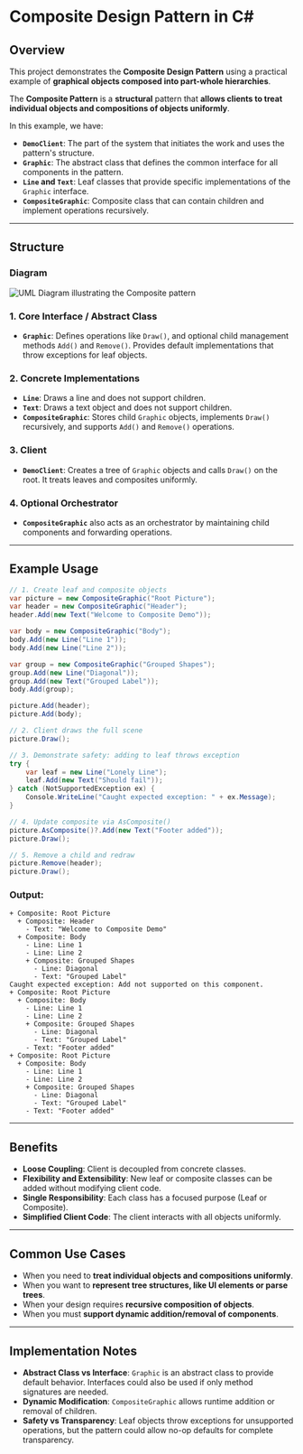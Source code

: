 # Composite Design Pattern in C#

## Overview

This project demonstrates the **Composite Design Pattern** using a practical example of **graphical objects composed into part-whole hierarchies**.

The **Composite Pattern** is a **structural** pattern that **allows clients to treat individual objects and compositions of objects uniformly**.

In this example, we have:

*   **`DemoClient`**: The part of the system that initiates the work and uses the pattern's structure.
*   **`Graphic`**: The abstract class that defines the common interface for all components in the pattern.
*   **`Line` and `Text`**: Leaf classes that provide specific implementations of the `Graphic` interface.
*   **`CompositeGraphic`**: Composite class that can contain children and implement operations recursively.

---

## Structure

### Diagram

![UML Diagram illustrating the Composite pattern](diagram_placeholder.png)

### 1. Core Interface / Abstract Class

*   **`Graphic`**: Defines operations like `Draw()`, and optional child management methods `Add()` and `Remove()`. Provides default implementations that throw exceptions for leaf objects.

### 2. Concrete Implementations

*   **`Line`**: Draws a line and does not support children.
*   **`Text`**: Draws a text object and does not support children.
*   **`CompositeGraphic`**: Stores child `Graphic` objects, implements `Draw()` recursively, and supports `Add()` and `Remove()` operations.

### 3. Client

*   **`DemoClient`**: Creates a tree of `Graphic` objects and calls `Draw()` on the root. It treats leaves and composites uniformly.

### 4. Optional Orchestrator

*   **`CompositeGraphic`** also acts as an orchestrator by maintaining child components and forwarding operations.

---

## Example Usage

```csharp
// 1. Create leaf and composite objects
var picture = new CompositeGraphic("Root Picture");
var header = new CompositeGraphic("Header");
header.Add(new Text("Welcome to Composite Demo"));

var body = new CompositeGraphic("Body");
body.Add(new Line("Line 1"));
body.Add(new Line("Line 2"));

var group = new CompositeGraphic("Grouped Shapes");
group.Add(new Line("Diagonal"));
group.Add(new Text("Grouped Label"));
body.Add(group);

picture.Add(header);
picture.Add(body);

// 2. Client draws the full scene
picture.Draw();

// 3. Demonstrate safety: adding to leaf throws exception
try {
    var leaf = new Line("Lonely Line");
    leaf.Add(new Text("Should fail"));
} catch (NotSupportedException ex) {
    Console.WriteLine("Caught expected exception: " + ex.Message);
}

// 4. Update composite via AsComposite()
picture.AsComposite()?.Add(new Text("Footer added"));
picture.Draw();

// 5. Remove a child and redraw
picture.Remove(header);
picture.Draw();
```

### Output:

```
+ Composite: Root Picture
  + Composite: Header
    - Text: "Welcome to Composite Demo"
  + Composite: Body
    - Line: Line 1
    - Line: Line 2
    + Composite: Grouped Shapes
      - Line: Diagonal
      - Text: "Grouped Label"
Caught expected exception: Add not supported on this component.
+ Composite: Root Picture
  + Composite: Body
    - Line: Line 1
    - Line: Line 2
    + Composite: Grouped Shapes
      - Line: Diagonal
      - Text: "Grouped Label"
    - Text: "Footer added"
+ Composite: Root Picture
  + Composite: Body
    - Line: Line 1
    - Line: Line 2
    + Composite: Grouped Shapes
      - Line: Diagonal
      - Text: "Grouped Label"
    - Text: "Footer added"
```

---

## Benefits

*   **Loose Coupling**: Client is decoupled from concrete classes.
*   **Flexibility and Extensibility**: New leaf or composite classes can be added without modifying client code.
*   **Single Responsibility**: Each class has a focused purpose (Leaf or Composite).
*   **Simplified Client Code**: The client interacts with all objects uniformly.

---

## Common Use Cases

*   When you need to **treat individual objects and compositions uniformly**.
*   When you want to **represent tree structures, like UI elements or parse trees**.
*   When your design requires **recursive composition of objects**.
*   When you must **support dynamic addition/removal of components**.

---

## Implementation Notes

*   **Abstract Class vs Interface**: `Graphic` is an abstract class to provide default behavior. Interfaces could also be used if only method signatures are needed.
*   **Dynamic Modification**: `CompositeGraphic` allows runtime addition or removal of children.
*   **Safety vs Transparency**: Leaf objects throw exceptions for unsupported operations, but the pattern could allow no-op defaults for complete transparency.
